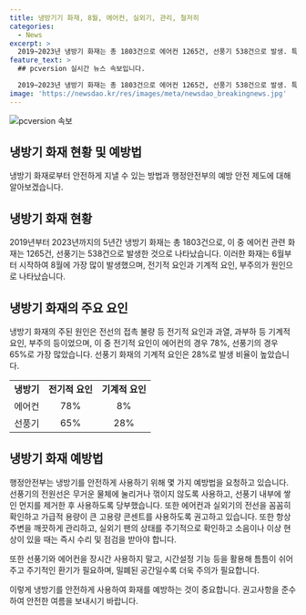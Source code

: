 ```yaml
---
title: 냉방기기 화재, 8월, 에어컨, 실외기, 관리, 철저히
categories:
  - News
excerpt: >
  2019~2023년 냉방기 화재는 총 1803건으로 에어컨 1265건, 선풍기 538건으로 발생. 특히 6월부터 증가해 8월에 최다 발생. 원인은 전기적 요인과 기계적 요인으로 전선 불량·과열·과부하·부주의 등이 있었으며, 에어컨은 전기적 요인이 78%, 선풍기는 65%를 차지. 안전을 위해 사용 전 점검하고, 먼지 제거와 통풍 등 주의 필요. 행정안전부는 시원한 여름을 위해 안전사고에 주의를 당부하고 있다. (자료출처=정책브리핑 www.korea.kr)
feature_text: >
  ## pcversion 실시간 뉴스 속보입니다.

  2019~2023년 냉방기 화재는 총 1803건으로 에어컨 1265건, 선풍기 538건으로 발생. 특히 6월부터 증가해 8월에 최다 발생. 원인은 전기적 요인과 기계적 요인으로 전선 불량·과열·과부하·부주의 등이 있었으며, 에어컨은 전기적 요인이 78%, 선풍기는 65%를 차지. 안전을 위해 사용 전 점검하고, 먼지 제거와 통풍 등 주의 필요. 행정안전부는 시원한 여름을 위해 안전사고에 주의를 당부하고 있다. (자료출처=정책브리핑 www.korea.kr)
image: 'https://newsdao.kr/res/images/meta/newsdao_breakingnews.jpg'
---
```


<p><img src="https://newsdao.kr/res/images/meta/newsdao_breakingnews.jpg" alt="pcversion 속보" /></p>

<h2 data-ke-size="size26">냉방기 화재 현황 및 예방법</h2>

<p data-ke-size="size16">냉방기 화재로부터 안전하게 지낼 수 있는 방법과 행정안전부의 예방 안전 제도에 대해 알아보겠습니다.</p>

<h2>냉방기 화재 현황</h2>

<p data-ke-size="size16">2019년부터 2023년까지의 5년간 냉방기 화재는 총 1803건으로, 이 중 에어컨 관련 화재는 1265건, 선풍기는 538건으로 발생한 것으로 나타났습니다. 이러한 화재는 6월부터 시작하여 8월에 가장 많이 발생했으며, 전기적 요인과 기계적 요인, 부주의가 원인으로 나타났습니다.</p>

<h2>냉방기 화재의 주요 요인</h2>

<p data-ke-size="size16">냉방기 화재의 주된 원인은 전선의 접촉 불량 등 전기적 요인과 과열, 과부하 등 기계적 요인, 부주의 등이었으며, 이 중 전기적 요인이 에어컨의 경우 78%, 선풍기의 경우 65%로 가장 많았습니다. 선풍기 화재의 기계적 요인은 28%로 발생 비율이 높았습니다.</p>

<table>
  <tr>
    <td style="text-align: center; height: 17px;"><b>냉방기</b></td>
    <td style="text-align: center; height: 17px;"><b>전기적 요인</b></td>
    <td style="text-align: center; height: 17px;"><b>기계적 요인</b></td>
  </tr>
  <tr>
    <td style="text-align: center; height: 17px;">에어컨</td>
    <td style="text-align: center; height: 17px;">78%</td>
    <td style="text-align: center; height: 17px;">8%</td>
  </tr>
  <tr>
    <td style="text-align: center; height: 17px;">선풍기</td>
    <td style="text-align: center; height: 17px;">65%</td>
    <td style="text-align: center; height: 17px;">28%</td>
  </tr>
</table>

<h2>냉방기 화재 예방법</h2>

<p data-ke-size="size16">행정안전부는 냉방기를 안전하게 사용하기 위해 몇 가지 예방법을 요청하고 있습니다. 선풍기의 전원선은 무거운 물체에 눌리거나 꺾이지 않도록 사용하고, 선풍기 내부에 쌓인 먼지를 제거한 후 사용하도록 당부했습니다. 또한 에어컨과 실외기의 전선을 꼼꼼히 확인하고 가급적 용량이 큰 고용량 콘센트를 사용하도록 권고하고 있습니다. 또한 항상 주변을 깨끗하게 관리하고, 실외기 팬의 상태를 주기적으로 확인하고 소음이나 이상 현상이 있을 때는 즉시 수리 및 점검을 받아야 합니다.</p>

<p data-ke-size="size16">또한 선풍기와 에어컨을 장시간 사용하지 말고, 시간설정 기능 등을 활용해 틈틈이 쉬어주고 주기적인 환기가 필요하며, 밀폐된 공간일수록 더욱 주의가 필요합니다.</p>

<p data-ke-size="size16">이렇게 냉방기를 안전하게 사용하여 화재를 예방하는 것이 중요합니다. 권고사항을 준수하여 안전한 여름을 보내시기 바랍니다.</p>

